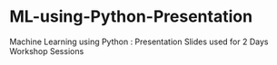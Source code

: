 # ML-using-Python-Presentation
Machine Learning using Python : Presentation Slides used for 2 Days Workshop Sessions 
